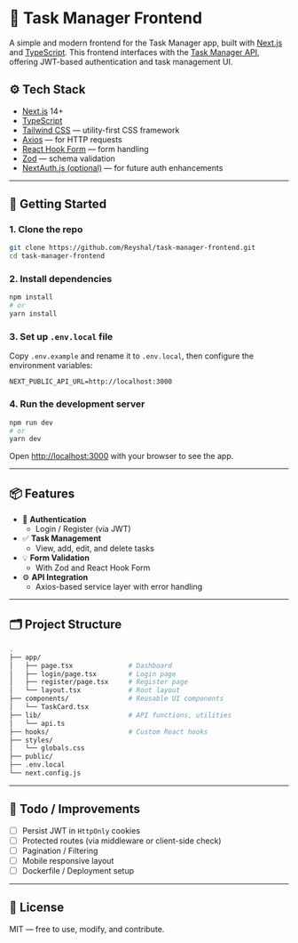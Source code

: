 # 🧠 Task Manager Frontend

A simple and modern frontend for the Task Manager app, built with [Next.js](https://nextjs.org/) and [TypeScript](https://www.typescriptlang.org/). This frontend interfaces with the [Task Manager API](https://github.com/Reyshal/task-manager-api), offering JWT-based authentication and task management UI.

## ⚙️ Tech Stack

- [Next.js](https://nextjs.org/) 14+
- [TypeScript](https://www.typescriptlang.org/)
- [Tailwind CSS](https://tailwindcss.com/) — utility-first CSS framework
- [Axios](https://axios-http.com/) — for HTTP requests
- [React Hook Form](https://react-hook-form.com/) — form handling
- [Zod](https://zod.dev/) — schema validation
- [NextAuth.js (optional)](https://next-auth.js.org/) — for future auth enhancements

---

## 🚀 Getting Started

### 1. Clone the repo
```bash
git clone https://github.com/Reyshal/task-manager-frontend.git
cd task-manager-frontend
```

### 2. Install dependencies
```bash
npm install
# or
yarn install
```

### 3. Set up `.env.local` file

Copy `.env.example` and rename it to `.env.local`, then configure the environment variables:

```env
NEXT_PUBLIC_API_URL=http://localhost:3000
```

### 4. Run the development server

```bash
npm run dev
# or
yarn dev
```

Open [http://localhost:3000](http://localhost:3000) with your browser to see the app.

---

## 📦 Features

- 🔐 **Authentication**
  - Login / Register (via JWT)
- ✅ **Task Management**
  - View, add, edit, and delete tasks
- 💡 **Form Validation**
  - With Zod and React Hook Form
- ⚙️ **API Integration**
  - Axios-based service layer with error handling

---

## 🗂 Project Structure

```bash
.
├── app/
│   ├── page.tsx              # Dashboard
│   ├── login/page.tsx        # Login page
│   ├── register/page.tsx     # Register page
│   └── layout.tsx            # Root layout
├── components/               # Reusable UI components
│   └── TaskCard.tsx
├── lib/                      # API functions, utilities
│   └── api.ts
├── hooks/                    # Custom React hooks
├── styles/
│   └── globals.css
├── public/
├── .env.local
└── next.config.js
```

---

## 🧪 Todo / Improvements

- [ ] Persist JWT in `HttpOnly` cookies
- [ ] Protected routes (via middleware or client-side check)
- [ ] Pagination / Filtering
- [ ] Mobile responsive layout
- [ ] Dockerfile / Deployment setup

---

## 📄 License

MIT — free to use, modify, and contribute.
